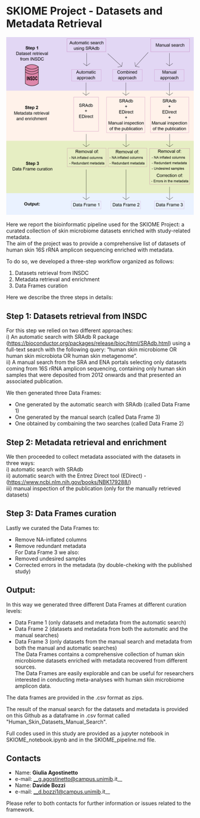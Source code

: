 # SKIOME Project - Datasets and Metadata Retrieval

![Screenshot](skiome_workflow.png)

Here we report the bioinformatic pipeline used for the SKIOME Project: a curated collection of skin microbiome datasets enriched with study-related metadata.  
The aim of the project was to provide a comprehensive list of datasets of human skin 16S rRNA amplicon sequencing enriched with metadata.

To do so, we developed a three-step workflow organized as follows:
1) Datasets retrieval from INSDC
2) Metadata retrieval and enrichment
3) Data Frames curation

Here we describe the three steps in details:

## Step 1: Datasets retrieval from INSDC
For this step we relied on two different approaches:  
i) An automatic search with SRAdb R package (https://bioconductor.org/packages/release/bioc/html/SRAdb.html) using a full-text search with the following query: “human skin microbiome OR human skin microbiota OR human skin metagenome”.  
ii) A manual search from the SRA and ENA portals selecting only datasets coming from 16S rRNA amplicon sequencing, containing only human skin samples that were deposited from 2012 onwards and that presented an associated publication.

We then generated three Data Frames:  
- One generated by the automatic search with SRAdb (called Data Frame 1)  
- One generated by the manual search (called Data Frame 3)  
- One obtained by combaining the two searches (called Data Frame 2)

## Step 2: Metadata retrieval and enrichment
We then proceeded to collect metadata associated with the datasets in three ways:  
i) automatic search with SRAdb  
ii) automatic search with the Entrez Direct tool (EDirect) - (https://www.ncbi.nlm.nih.gov/books/NBK179288/)  
iii) manual inspection of the publication (only for the manually retrieved datasets)

## Step 3: Data Frames curation
Lastly we curated the Data Frames to:  
- Remove NA-inflated columns  
- Remove redundant metadata  
For Data Frame 3 we also:  
- Removed undesired samples  
- Corrected errors in the metadata (by double-cheking with the published study)  

## Output:
In this way we generated three different Data Frames at different curation levels:  
- Data Frame 1 (only datasets and metadata from the automatic search)
- Data Frame 2 (datasets and metadata from both the automatic and the manual searches)
- Data Frame 3 (only datasets from the manual search and metadata from both the manual and automatic searches)  
The Data Frames contains a comprehensive collection of human skin microbiome datasets enriched with metadata recovered from different sources.  
The Data Frames are easily explorable and can be useful for researchers interested in conducting meta-analyses with human skin microbiome amplicon data.  

The data frames are provided in the .csv format as zips.

The result of the manual search for the datasets and metadata is provided on this Github as a dataframe in .csv format called "Human_Skin_Datasets_Manual_Search".

Full codes used in this study are provided as a jupyter notebook in SKIOME_notebook.ipynb and in the SKIOME_pipeline.md file.


Contacts
-----------------------------------------------------
* Name: __Giulia Agostinetto__
* e-mail: __g.agostinetto@campus.unimib.it__
* Name: __Davide Bozzi__
* e-mail: __d.bozzi1@campus.unimib.it__

Please refer to both contacts for further information or issues related to the framework.

